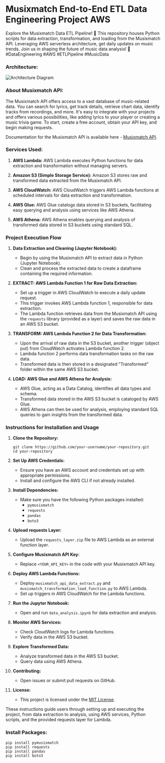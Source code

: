 # Musixmatch End-to-End ETL Data Engineering Project AWS
Explore the Musixmatch Data ETL Pipeline! 🎵 This repository houses Python scripts for data extraction, transformation, and loading from the Musixmatch API. Leveraging AWS serverless architecture, get daily updates on music trends. Join us in shaping the future of music data analysis! 🚀 #DataEngineering #AWS #ETLPipeline #MusicData

### Architecture:
![Architecture Diagram](https://github.com/SuchirP/musixmatch-etl-aws-pipeline/blob/main/musixmatch_etl_aws_architecture.jpg)

### About Musixmatch API:
The Musixmatch API offers access to a vast database of music-related data. You can search for lyrics, get track details, retrieve chart data, identify tracks from recordings, and more. It's easy to integrate with your projects and offers various possibilities, like adding lyrics to your player or creating a music trivia game. To start, create a free account, obtain your API key, and begin making requests.

Documentation for the Musixmatch API is available here - [Musixmatch API](https://developer.musixmatch.com/documentation).

### Services Used:
1. **AWS Lambda:** AWS Lambda executes Python functions for data extraction and transformation without managing servers.
   
2. **Amazon S3 (Simple Storage Service):** Amazon S3 stores raw and transformed data extracted from the Musixmatch API.

3. **AWS CloudWatch:** AWS CloudWatch triggers AWS Lambda functions at scheduled intervals for data extraction and transformation.

4. **AWS Glue:** AWS Glue catalogs data stored in S3 buckets, facilitating easy querying and analysis using services like AWS Athena.

5. **AWS Athena:** AWS Athena enables querying and analysis of transformed data stored in S3 buckets using standard SQL.

### Project Execution Flow

1. **Data Extraction and Cleaning (Jupyter Notebook):**
   - Begin by using the Musixmatch API to extract data in Python (Jupyter Notebook).
   - Clean and process the extracted data to create a dataframe containing the required information.

2. **EXTRACT: AWS Lambda Function 1 for Raw Data Extraction:**
   - Set up a trigger in AWS CloudWatch to execute a daily update request.
   - This trigger invokes AWS Lambda function 1, responsible for data extraction.
   - The Lambda function retrieves data from the Musixmatch API using the `requests` library (provided as a layer) and saves the raw data in an AWS S3 bucket.

3. **TRANSFORM: AWS Lambda Function 2 for Data Transformation:**
   - Upon the arrival of raw data in the S3 bucket, another trigger (object put) from CloudWatch activates Lambda function 2.
   - Lambda function 2 performs data transformation tasks on the raw data.
   - Transformed data is then stored in a designated "Transformed" folder within the same AWS S3 bucket.

4. **LOAD: AWS Glue and AWS Athena for Analysis:**
   - AWS Glue, acting as a Data Catalog, identifies all data types and schema.
   - Transformed data stored in the AWS S3 bucket is cataloged by AWS Glue.
   - AWS Athena can then be used for analysis, employing standard SQL queries to gain insights from the transformed data.

### Instructions for Installation and Usage

1. **Clone the Repository:**
   ```
   git clone https://github.com/your-username/your-repository.git
   cd your-repository
   ```

2. **Set Up AWS Credentials:**
   - Ensure you have an AWS account and credentials set up with appropriate permissions.
   - Install and configure the AWS CLI if not already installed.

3. **Install Dependencies:**
   - Make sure you have the following Python packages installed:
     - `pymusixmatch`
     - `requests`
     - `pandas`
     - `boto3`

4. **Upload requests Layer:**
   - Upload the `requests_layer.zip` file to AWS Lambda as an external function layer.

5. **Configure Musixmatch API Key:**
   - Replace `<YOUR_API_KEY>` in the code with your Musixmatch API key.

6. **Deploy AWS Lambda Functions:**
   - Deploy `musixmatch_api_data_extract.py` and `musixmatch_transformation_load_function.py` to AWS Lambda.
   - Set up triggers in AWS CloudWatch for the Lambda functions.

7. **Run the Jupyter Notebook:**
   - Open and run `data_analysis.ipynb` for data extraction and analysis.

8. **Monitor AWS Services:**
   - Check CloudWatch logs for Lambda functions.
   - Verify data in the AWS S3 bucket.

9. **Explore Transformed Data:**
   - Analyze transformed data in the AWS S3 bucket.
   - Query data using AWS Athena.

10. **Contributing:**
    - Open issues or submit pull requests on GitHub.

11. **License:**
    - This project is licensed under the [MIT License](LICENSE).

These instructions guide users through setting up and executing the project, from data extraction to analysis, using AWS services, Python scripts, and the provided requests layer for Lambda.

### Install Packages:
```
pip install pymusixmatch
pip install requests
pip install pandas
pip install boto3
```
